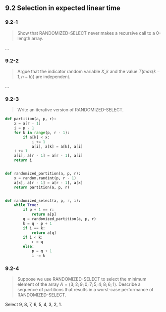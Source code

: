 ## 9.2 Selection in expected linear time

### 9.2-1

> Show that RANDOMIZED-SELECT never makes a recursive call to a 0-length array.

$\dots$

### 9.2-2

> Argue that the indicator random variable $X\_k$ and the value $T(max(k - 1, n - k))$ are independent.

$\dots$

### 9.2-3

> Write an iterative version of RANDOMIZED-SELECT.

```python
def partition(a, p, r):
    x = a[r - 1]
    i = p - 1
    for k in range(p, r - 1):
        if a[k] < x:
            i += 1
            a[i], a[k] = a[k], a[i]
    i += 1
    a[i], a[r - 1] = a[r - 1], a[i]
    return i


def randomized_partition(a, p, r):
    x = random.randint(p, r - 1)
    a[x], a[r - 1] = a[r - 1], a[x]
    return partition(a, p, r)


def randomized_select(a, p, r, i):
    while True:
        if p + 1 == r:
            return a[p]
        q = randomized_partition(a, p, r)
        k = q - p + 1
        if i == k:
            return a[q]
        if i < k:
            r = q
        else:
            p = q + 1
            i -= k
```

### 9.2-4

> Suppose we use RANDOMIZED-SELECT to select the minimum element of the array $A = \langle 3; 2; 9; 0; 7; 5; 4; 8; 6; 1 \rangle$. Describe a sequence of partitions that results in a worst-case performance of RANDOMIZED-SELECT.

Select 9, 8, 7, 6, 5, 4, 3, 2, 1.
